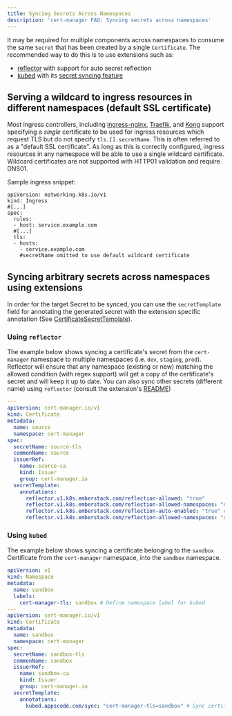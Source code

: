 ```yaml
---
title: Syncing Secrets Across Namespaces
description: 'cert-manager FAQ: Syncing secrets across namespaces'
---
```


It may be required for multiple components across namespaces to consume the same
`Secret` that has been created by a single `Certificate`. The recommended way to
do this is to use extensions such as:
  - [reflector](https://github.com/emberstack/kubernetes-reflector) with support
   for auto secret reflection
  - [kubed](https://github.com/appscode/kubed) with its 
  [secret syncing feature](https://appscode.com/products/kubed/v0.11.0/guides/config-syncer/intra-cluster/)

## Serving a wildcard to ingress resources in different namespaces (default SSL certificate)

Most ingress controllers, including [ingress-nginx](https://kubernetes.github.io/ingress-nginx/user-guide/tls/#default-ssl-certificate), [Traefik](https://docs.traefik.io/https/tls/#default-certificate), and [Kong](https://docs.konghq.com/2.0.x/configuration/#ssl_cert) support specifying a _single_ certificate to be used for ingress resources which request TLS but do not specify `tls.[].secretName`. This is often referred to as a "default SSL certificate". As long as this is correctly configured, ingress resources in any namespace will be able to use a single wildcard certificate. Wildcard certificates are not supported with HTTP01 validation and require DNS01.

Sample ingress snippet:

```
apiVersion: networking.k8s.io/v1
kind: Ingress
#[...]
spec:
  rules:
  - host: service.example.com
  #[...]
  tls:
  - hosts:
    - service.example.com
    #secretName omitted to use default wildcard certificate
```


## Syncing arbitrary secrets across namespaces using extensions

In order for the target Secret to be synced, you can use the `secretTemplate` field 
for annotating the generated secret with the extension specific annotation (See [CertificateSecretTemplate]).


### Using `reflector`
 The example below shows syncing a certificate's secret from the `cert-manager` namespace to multiple namespaces (i.e. `dev`, `staging`, `prod`).
 Reflector will ensure that any namespace (existing or new) matching the allowed condition (with regex support) will get a copy of the certificate's secret and will keep it up to date.
 You can also sync other secrets (different name) using `reflector` (consult the extension's [README](https://github.com/emberstack/kubernetes-reflector/blob/main/README.md))

```yaml
---
apiVersion: cert-manager.io/v1
kind: Certificate
metadata:
  name: source
  namespace: cert-manager
spec:
  secretName: source-tls
  commonName: source
  issuerRef:
    name: source-ca
    kind: Issuer
    group: cert-manager.io
  secretTemplate:
    annotations:
      reflector.v1.k8s.emberstack.com/reflection-allowed: "true"  
      reflector.v1.k8s.emberstack.com/reflection-allowed-namespaces: "dev,staging,prod"  # Control destination namespaces
      reflector.v1.k8s.emberstack.com/reflection-auto-enabled: "true" # Auto create reflection for matching namespaces
      reflector.v1.k8s.emberstack.com/reflection-allowed-namespaces: "dev,staging,prod" # Control auto-reflection namespaces
```


### Using `kubed`
 The example below shows syncing
a certificate belonging to the `sandbox` Certificate from the `cert-manager`
namespace, into the `sandbox` namespace.

```yaml
apiVersion: v1
kind: Namespace
metadata:
  name: sandbox
  labels:
    cert-manager-tls: sandbox # Define namespace label for kubed
---
apiVersion: cert-manager.io/v1
kind: Certificate
metadata:
  name: sandbox
  namespace: cert-manager
spec:
  secretName: sandbox-tls
  commonName: sandbox
  issuerRef:
    name: sandbox-ca
    kind: Issuer
    group: cert-manager.io
  secretTemplate:
    annotations:
      kubed.appscode.com/sync: "cert-manager-tls=sandbox" # Sync certificate to matching namespaces
```

[CertificateSecretTemplate]: ../reference/api-docs.md#cert-manager.io/v1.CertificateSecretTemplate